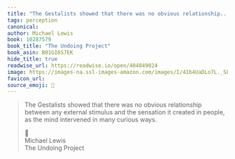 ```yaml
---
title: "The Gestalists showed that there was no obvious relationship..."
tags: perception
canonical: 
author: Michael Lewis
book: 10287579
book_title: "The Undoing Project"
book_asin: B01GI6S7EK
hide_title: true
readwise_url: https://readwise.io/open/404849024
image: https://images-na.ssl-images-amazon.com/images/I/41b4UaDLo7L._SL200_.jpg
favicon_url: 
source_emoji: 📕
---
```


> The Gestalists showed that there was no obvious relationship between any external stimulus and the sensation it created in people, as the mind intervened in many curious ways.
> <div class="quoteback-footer"><div class="quoteback-avatar"><span class="mini-emoji"> 📕</span></div><div class="quoteback-metadata"><div class="metadata-inner"><span style="display:none">FROM:</span><div aria-label="Michael Lewis" class="quoteback-author"> Michael Lewis</div><div aria-label="The Undoing Project" class="quoteback-title"> The Undoing Project</div></div></div></div>